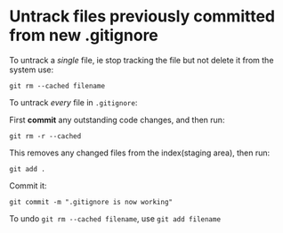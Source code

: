 # Untrack files previously committed from new .gitignore

To untrack a _single_ file, ie stop tracking the file but not delete it from the system use:

`git rm --cached filename`

To untrack _every_ file in `.gitignore`:

First **commit** any outstanding code changes, and then run:

`git rm -r --cached`

This removes any changed files from the index(staging area), then run:

`git add .`

Commit it:

`git commit -m ".gitignore is now working"`

To undo `git rm --cached filename`, use `git add filename`
